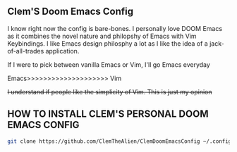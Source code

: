 ## Clem'S Doom Emacs Config

I know right now the config is bare-bones. I personally love DOOM Emacs as it combines the novel nature and philopshy of Emacs with Vim Keybindings. I like Emacs design philosphy a lot as I like the idea of a jack-of-all-trades application.

If I were to pick between vanilla Emacs or Vim, I'll go Emacs everyday

Emacs>>>>>>>>>>>>>>>>>>>> Vim

~~I understand if people like the simplicity of Vim. This is just my opinion~~
## HOW TO INSTALL CLEM'S PERSONAL DOOM EMACS CONFIG 
``` sh
git clone https://github.com/ClemTheAlien/ClemDoomEmacsConfig ~/.config/doom
```
